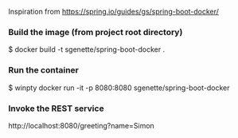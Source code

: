 Inspiration from https://spring.io/guides/gs/spring-boot-docker/

### Build the image (from project root directory)
$ docker build -t sgenette/spring-boot-docker .

### Run the container
$ winpty docker run -it -p 8080:8080 sgenette/spring-boot-docker

### Invoke the REST service
http://localhost:8080/greeting?name=Simon